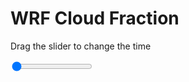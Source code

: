<h1>WRF  Cloud Fraction </h1>
<p>Drag the slider to change the time</p>

<div class="slidecontainer">
<input oninput='setImage(this)' class="slider" type="range" min="0" max="49" value="0" step="1" />
<img id='img'/>
</div>

<script>
var img = document.getElementById('img');
var img_array = ['/assets/images/wrf/cf_wrfout_d01_2020-02-26_12:00:00.png',
'/assets/images/wrf/cf_wrfout_d01_2020-02-26_13:00:00.png',
'/assets/images/wrf/cf_wrfout_d01_2020-02-26_14:00:00.png',
'/assets/images/wrf/cf_wrfout_d01_2020-02-26_15:00:00.png',
'/assets/images/wrf/cf_wrfout_d01_2020-02-26_16:00:00.png',
'/assets/images/wrf/cf_wrfout_d01_2020-02-26_17:00:00.png',
'/assets/images/wrf/cf_wrfout_d01_2020-02-26_18:00:00.png',
'/assets/images/wrf/cf_wrfout_d01_2020-02-26_19:00:00.png',
'/assets/images/wrf/cf_wrfout_d01_2020-02-26_20:00:00.png',
'/assets/images/wrf/cf_wrfout_d01_2020-02-26_21:00:00.png',
'/assets/images/wrf/cf_wrfout_d01_2020-02-26_22:00:00.png',
'/assets/images/wrf/cf_wrfout_d01_2020-02-26_23:00:00.png',
'/assets/images/wrf/cf_wrfout_d01_2020-02-27_00:00:00.png',
'/assets/images/wrf/cf_wrfout_d01_2020-02-27_01:00:00.png',
'/assets/images/wrf/cf_wrfout_d01_2020-02-27_02:00:00.png',
'/assets/images/wrf/cf_wrfout_d01_2020-02-27_03:00:00.png',
'/assets/images/wrf/cf_wrfout_d01_2020-02-27_04:00:00.png',
'/assets/images/wrf/cf_wrfout_d01_2020-02-27_05:00:00.png',
'/assets/images/wrf/cf_wrfout_d01_2020-02-27_06:00:00.png',
'/assets/images/wrf/cf_wrfout_d01_2020-02-27_07:00:00.png',
'/assets/images/wrf/cf_wrfout_d01_2020-02-27_08:00:00.png',
'/assets/images/wrf/cf_wrfout_d01_2020-02-27_09:00:00.png',
'/assets/images/wrf/cf_wrfout_d01_2020-02-27_10:00:00.png',
'/assets/images/wrf/cf_wrfout_d01_2020-02-27_11:00:00.png',
'/assets/images/wrf/cf_wrfout_d01_2020-02-27_12:00:00.png',
'/assets/images/wrf/cf_wrfout_d01_2020-02-27_13:00:00.png',
'/assets/images/wrf/cf_wrfout_d01_2020-02-27_14:00:00.png',
'/assets/images/wrf/cf_wrfout_d01_2020-02-27_15:00:00.png',
'/assets/images/wrf/cf_wrfout_d01_2020-02-27_16:00:00.png',
'/assets/images/wrf/cf_wrfout_d01_2020-02-27_17:00:00.png',
'/assets/images/wrf/cf_wrfout_d01_2020-02-27_18:00:00.png',
'/assets/images/wrf/cf_wrfout_d01_2020-02-27_19:00:00.png',
'/assets/images/wrf/cf_wrfout_d01_2020-02-27_20:00:00.png',
'/assets/images/wrf/cf_wrfout_d01_2020-02-27_21:00:00.png',
'/assets/images/wrf/cf_wrfout_d01_2020-02-27_22:00:00.png',
'/assets/images/wrf/cf_wrfout_d01_2020-02-27_23:00:00.png',
'/assets/images/wrf/cf_wrfout_d01_2020-02-28_00:00:00.png',
'/assets/images/wrf/cf_wrfout_d01_2020-02-28_01:00:00.png',
'/assets/images/wrf/cf_wrfout_d01_2020-02-28_02:00:00.png',
'/assets/images/wrf/cf_wrfout_d01_2020-02-28_03:00:00.png',
'/assets/images/wrf/cf_wrfout_d01_2020-02-28_04:00:00.png',
'/assets/images/wrf/cf_wrfout_d01_2020-02-28_05:00:00.png',
'/assets/images/wrf/cf_wrfout_d01_2020-02-28_06:00:00.png',
'/assets/images/wrf/cf_wrfout_d01_2020-02-28_07:00:00.png',
'/assets/images/wrf/cf_wrfout_d01_2020-02-28_08:00:00.png',
'/assets/images/wrf/cf_wrfout_d01_2020-02-28_09:00:00.png',
'/assets/images/wrf/cf_wrfout_d01_2020-02-28_10:00:00.png',
'/assets/images/wrf/cf_wrfout_d01_2020-02-28_11:00:00.png',
'/assets/images/wrf/cf_wrfout_d01_2020-02-28_12:00:00.png',];
function setImage(obj)
{
        var value = obj.value;
        img.src = img_array[value];

}
</script>
